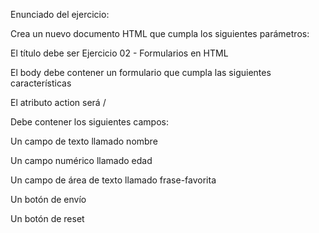 Enunciado del ejercicio:

Crea un nuevo documento HTML que cumpla los siguientes parámetros:

El título debe ser Ejercicio 02 - Formularios en HTML

El body debe contener un formulario que cumpla las siguientes características

El atributo action será /

Debe contener los siguientes campos:

Un campo de texto llamado nombre

Un campo numérico llamado edad

Un campo de área de texto llamado frase-favorita

Un botón de envío

Un botón de reset
